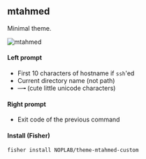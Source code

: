 ## mtahmed

Minimal theme.

![mtahmed](https://cloud.githubusercontent.com/assets/1272018/5965709/13d07f68-a7f6-11e4-9872-7936516ba258.png)

#### Left prompt

- First 10 characters of hostname if `ssh`'ed
- Current directory name (not path)
- ─╼ (cute little unicode characters)

#### Right prompt

- Exit code of the previous command

#### Install (Fisher)
```fisher install NOPLAB/theme-mtahmed-custom```
